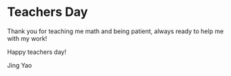# Teachers Day

Thank you for teaching me math and being patient, always ready to help me with my work!

Happy teachers day!

Jing Yao
